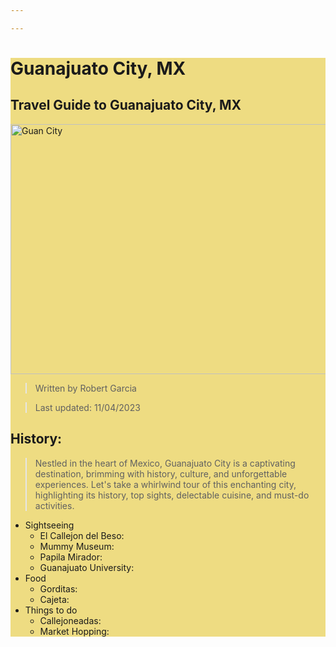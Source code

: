 ```yaml
---

---
```

<div style="background: #EEDC82">

# Guanajuato City, MX
## Travel Guide to Guanajuato City, MX

<img src="https://images.squarespace-cdn.com/content/v1/57ff3c6e9de4bb511884c12e/1501561194892-QOI7FCYA6TPDM76YC7WQ/Guanajuato-Mexico?format=1000w" alt="Guan City" width="700" height="400">

> Written by Robert Garcia

> Last updated: 11/04/2023

## History: 
> Nestled in the heart of Mexico, Guanajuato City is a captivating destination, brimming with history, culture, and unforgettable experiences. Let's take a whirlwind tour of this enchanting city, highlighting its history, top sights, delectable cuisine, and must-do activities.

* Sightseeing
    * El Callejon del Beso: 
    * Mummy Museum:
    * Papila Mirador:
    * Guanajuato University:
* Food
    * Gorditas:
    * Cajeta:
* Things to do
    * Callejoneadas:
    * Market Hopping: